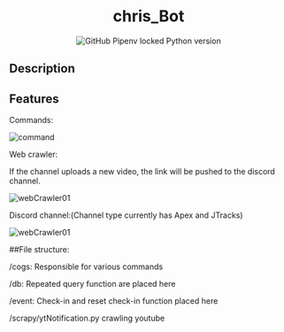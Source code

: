 <h1 align="center">chris_Bot</h1>

<p align="center">
<img alt="GitHub Pipenv locked Python version" src="https://img.shields.io/github/pipenv/locked/python-version/Weitingchien/chris_Bot_Dashboard?logo=Python&style=for-the-badge">
</p>

## Description

## Features

Commands:

![command](https://i.imgur.com/9ZPRamI.png)

Web crawler:

If the channel uploads a new video, the link will be pushed to the discord channel.

<img alt="webCrawler01" src="https://i.imgur.com/So6mMV0.jpg">

Discord channel:(Channel type currently has Apex and JTracks)

<img alt="webCrawler01" src="https://i.imgur.com/pcYfZNn.jpg">

##File structure:

<p>/cogs: Responsible for various commands</p>
<p>/db: Repeated query function are placed here</p>
<p>/event: Check-in and reset check-in function placed here</p>
<p>/scrapy/ytNotification.py  crawling youtube</p>
